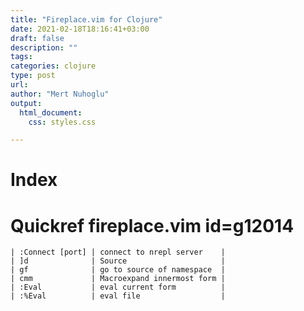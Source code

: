 ```yaml
---
title: "Fireplace.vim for Clojure"
date: 2021-02-18T18:16:41+03:00
draft: false
description: ""
tags:
categories: clojure
type: post
url:
author: "Mert Nuhoglu"
output:
  html_document:
    css: styles.css

---
```


# Index

# Quickref fireplace.vim id=g12014

	| :Connect [port] | connect to nrepl server    |
	| ]d              | Source                     |
	| gf              | go to source of namespace  |
	| cmm             | Macroexpand innermost form |
	| :Eval           | eval current form          |
	| :%Eval          | eval file                  |

